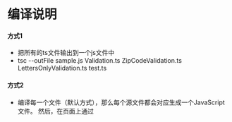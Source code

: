 # 编译说明

#### 方式1
- 把所有的ts文件输出到一个js文件中
- tsc --outFile sample.js Validation.ts ZipCodeValidation.ts LettersOnlyValidation.ts test.ts

#### 方式2
- 编译每一个文件（默认方式），那么每个源文件都会对应生成一个JavaScript文件。 然后，在页面上通过 <script>标签把所有生成的JavaScript文件按正确的顺序引进来
- <script src="Validation.js" type="text/javascript" />
- <script src="LettersOnlyValidator.js" type="text/javascript" />
- <script src="ZipCodeValidator.js" type="text/javascript" />
- <script src="Test.js" type="text/javascript" />
- 这种方式不适合后端

